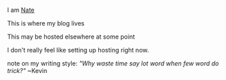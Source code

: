 I am [Nate](https://npmaile.com)

This is where my blog lives

This may be hosted elsewhere at some point

I don't really feel like setting up hosting right now.


note on my writing style: *"Why waste time say lot word when few word do trick?"* ~Kevin
